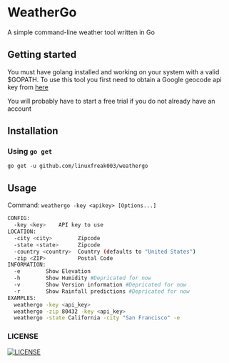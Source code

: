 # WeatherGo

A simple command-line weather tool written in Go

## Getting started

You must have golang installed and working on your system with a valid $GOPATH.
To use this tool you first need to obtain a Google geocode api key from
[here](https://developers.google.com/maps/documentation/geocoding/get-api-key)

You will probably have to start a free trial if you do not already have an account

## Installation

### Using `go get`

`go get -u github.com/linuxfreak003/weathergo`

## Usage

Command:
`weathergo -key <apikey> [Options...]`

```bash
CONFIG:
  -key <key>    API key to use
LOCATION:
  -city <city>        Zipcode
  -state <state>      Zipcode
  -country <country>  Country (defaults to "United States")
  -zip <ZIP>          Postal Code
INFORMATION:
  -e        Show Elevation
  -h        Show Humidity #Depricated for now
  -v        Show Version information #Depricated for now
  -r        Show Rainfall predictions #Depricated for now
EXAMPLES:
  weathergo -key <api_key>
  weathergo -zip 80432 -key <api_key>
  weathergo -state California -city "San Francisco" -e
```
### LICENSE

[![LICENSE](https://img.shields.io/pypi/l/Django.svg)](LICENSE)
